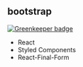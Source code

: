 ## bootstrap

[![Greenkeeper badge](https://badges.greenkeeper.io/wilf312/react-styled-final-form-material-preset.svg)](https://greenkeeper.io/)
* React
* Styled Components
* React-Final-Form
